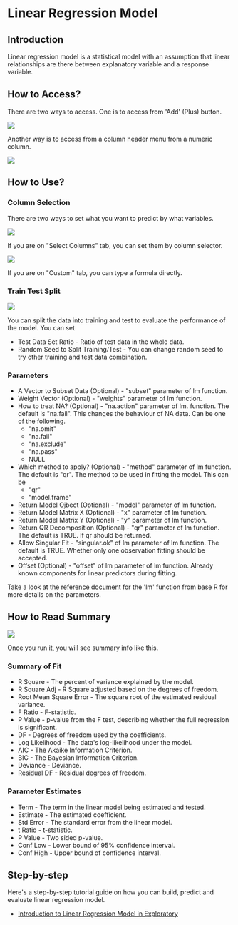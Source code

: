 # Linear Regression Model

## Introduction

Linear regression model is a statistical model with an assumption that linear relationships are there between explanatory variable and a response variable.

## How to Access?

There are two ways to access. One is to access from 'Add' (Plus) button.

![](images/lm_add.png)

Another way is to access from a column header menu from a numeric column.

![](images/lm_cols.png)

## How to Use?

### Column Selection

There are two ways to set what you want to predict by what variables.

![](images/lm_col_select.png)

If you are on "Select Columns" tab, you can set them by column selector.

![](images/lm_custom.png)

If you are on "Custom" tab, you can type a formula directly.

### Train Test Split

![](images/train_test_split.png)

You can split the data into training and test to evaluate the performance of the model. You can set

* Test Data Set Ratio - Ratio of test data in the whole data.
* Random Seed to Split Training/Test - You can change random seed to try other training and test data combination.

### Parameters

* A Vector to Subset Data (Optional) - "subset" parameter of lm function.
* Weight Vector (Optional) - "weights" parameter of lm function.
* How to treat NA? (Optional) - "na.action" parameter of lm. function. The default is "na.fail". This changes the behaviour of NA data. Can be one of the following.
  * "na.omit"
  * "na.fail"
  * "na.exclude"
  * "na.pass"
  * NULL
* Which method to apply? (Optional) - "method" parameter of lm function. The default is "qr". The method to be used in fitting the model. This can be
  * "qr"
  * "model.frame"
* Return Model Ojbect (Optional) - "model" parameter of lm function.
* Return Model Matrix X (Optional) - "x" parameter of lm function.
* Return Model Matrix Y (Optional) - "y" parameter of lm function.
* Return QR Decomposition (Optional) -  "qr" parameter of lm function. The default is TRUE. If qr should be returned.
* Allow Singular Fit -  "singular.ok" of lm parameter of lm function. The default is TRUE. Whether only one observation fitting should be accepted.
* Offset (Optional) - "offset" of lm parameter of lm function. Already known components for linear predictors during fitting.

Take a look at the [reference document](https://stat.ethz.ch/R-manual/R-devel/library/stats/html/lm.html) for the 'lm' function from base R for more details on the parameters.

## How to Read Summary

![](images/lm_summary.png)

Once you run it, you will see summary info like this.

### Summary of Fit

* R Square - The percent of variance explained by the model.
* R Square Adj - R Square adjusted based on the degrees of freedom.
* Root Mean Square Error - The square root of the estimated residual variance.
* F Ratio - F-statistic.
* P Value - p-value from the F test, describing whether the full regression is significant.
* DF - Degrees of freedom used by the coefficients.
* Log Likelihood - The data's log-likelihood under the model.
* AIC - The Akaike Information Criterion.
* BIC - The Bayesian Information Criterion.
* Deviance - Deviance.
* Residual DF - Residual degrees of freedom.

### Parameter Estimates

* Term - The term in the linear model being estimated and tested.
* Estimate - The estimated coefficient.
* Std Error - The standard error from the linear model.
* t Ratio - t-statistic.
* P Value - Two sided p-value.
* Conf Low - Lower bound of 95% confidence interval.
* Conf High - Upper bound of confidence interval.

## Step-by-step

Here's a step-by-step tutorial guide on how you can build, predict and evaluate linear regression model.

* [Introduction to Linear Regression Model in Exploratory](https://blog.exploratory.io/introduction-to-linear-regression-model-in-exploratory-a46e90d62f7d)
